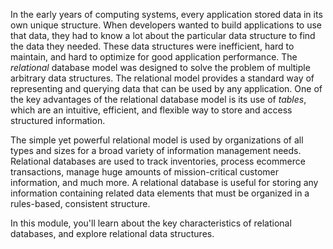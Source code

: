 In the early years of computing systems, every application stored data in its own unique structure. When developers wanted to build applications to use that data, they had to know a lot about the particular data structure to find the data they needed. These data structures were inefficient, hard to maintain, and hard to optimize for good application performance. The *relational* database model was designed to solve the problem of multiple arbitrary data structures. The relational model provides a standard way of representing and querying data that can be used by any application. One of the key advantages of the relational database model is its use of *tables*, which are an intuitive, efficient, and flexible way to store and access structured information.

The simple yet powerful relational model is used by organizations of all types and sizes for a broad variety of information management needs. Relational databases are used to track inventories, process ecommerce transactions, manage huge amounts of mission-critical customer information, and much more. A relational database is useful for storing any information containing related data elements that must be organized in a rules-based, consistent structure.

In this module, you'll learn about the key characteristics of relational databases, and explore relational data structures.
